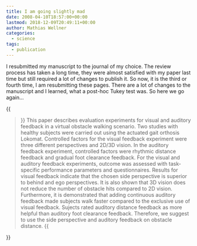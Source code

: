 ```yaml
---
title: I am going slightly mad
date: 2008-04-10T18:57:00+00:00
lastmod: 2018-12-09T20:49:11+00:00
author: Mathias Wellner
categories:
  - science
tags:
  - publication
---
```

I resubmitted my manuscript to the journal of my choice. The review process has taken a long time, they were almost satisfied with my paper last time but still required a lot of changes to publish it. So now, it is the third or fourth time, I am resubmitting these pages. There are a lot of changes to the manuscript and I learned, what a post-hoc Tukey test was. So here we go again...

<!--more-->

{{<blockquote>}}
  This paper describes evaluation experiments for visual and auditory feedback in a virtual obstacle walking scenario. Two studies with healthy subjects were carried out using the actuated gait orthosis Lokomat. Controlled factors for the visual feedback experiment were three different perspectives and 2D/3D vision. In the auditory feedback experiment, controlled factors were rhythmic distance feedback and gradual foot clearance feedback. For the visual and auditory feedback experiments, outcome was assessed with task-specific performance parameters and questionnaires. Results for visual feedback indicate that the chosen side perspective is superior to behind and ego perspectives. It is also shown that 3D vision does not reduce the number of obstacle hits compared to 2D vision. Furthermore, it is demonstrated that adding continuous auditory feedback made subjects walk faster compared to the exclusive use of visual feedback. Sujects rated auditory distance feedback as more helpful than auditory foot clearance feedback. Therefore, we suggest to use the side perspective and auditory feedback on obstacle distance. 
{{</blockquote>}}
